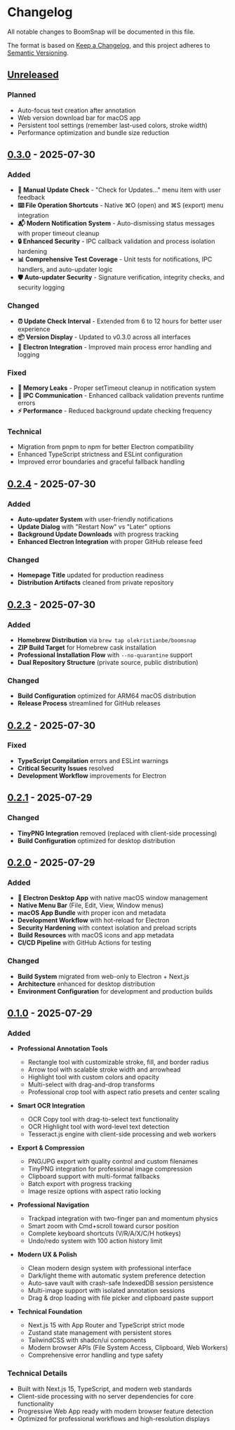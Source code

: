 # Changelog

All notable changes to BoomSnap will be documented in this file.

The format is based on [Keep a Changelog](https://keepachangelog.com/en/1.0.0/),
and this project adheres to [Semantic Versioning](https://semver.org/spec/v2.0.0.html).

## [Unreleased]

### Planned
- Auto-focus text creation after annotation
- Web version download bar for macOS app
- Persistent tool settings (remember last-used colors, stroke width)
- Performance optimization and bundle size reduction

## [0.3.0] - 2025-07-30

### Added
- **🎯 Manual Update Check** - "Check for Updates..." menu item with user feedback
- **⌨️ File Operation Shortcuts** - Native ⌘O (open) and ⌘S (export) menu integration
- **📬 Modern Notification System** - Auto-dismissing status messages with proper timeout cleanup
- **🔒 Enhanced Security** - IPC callback validation and process isolation hardening
- **📊 Comprehensive Test Coverage** - Unit tests for notifications, IPC handlers, and auto-updater logic
- **🛡️ Auto-updater Security** - Signature verification, integrity checks, and security logging

### Changed
- **⏰ Update Check Interval** - Extended from 6 to 12 hours for better user experience
- **📦 Version Display** - Updated to v0.3.0 across all interfaces
- **🔧 Electron Integration** - Improved main process error handling and logging

### Fixed
- **🔌 Memory Leaks** - Proper setTimeout cleanup in notification system
- **🔗 IPC Communication** - Enhanced callback validation prevents runtime errors
- **⚡ Performance** - Reduced background update checking frequency

### Technical
- Migration from pnpm to npm for better Electron compatibility
- Enhanced TypeScript strictness and ESLint configuration
- Improved error boundaries and graceful fallback handling

## [0.2.4] - 2025-07-30

### Added
- **Auto-updater System** with user-friendly notifications
- **Update Dialog** with "Restart Now" vs "Later" options
- **Background Update Downloads** with progress tracking
- **Enhanced Electron Integration** with proper GitHub release feed

### Changed
- **Homepage Title** updated for production readiness
- **Distribution Artifacts** cleaned from private repository

## [0.2.3] - 2025-07-30

### Added
- **Homebrew Distribution** via `brew tap olekristianbe/boomsnap`
- **ZIP Build Target** for Homebrew cask installation
- **Professional Installation Flow** with `--no-quarantine` support
- **Dual Repository Structure** (private source, public distribution)

### Changed
- **Build Configuration** optimized for ARM64 macOS distribution
- **Release Process** streamlined for GitHub releases

## [0.2.2] - 2025-07-30

### Fixed
- **TypeScript Compilation** errors and ESLint warnings
- **Critical Security Issues** resolved
- **Development Workflow** improvements for Electron

## [0.2.1] - 2025-07-29

### Changed
- **TinyPNG Integration** removed (replaced with client-side processing)
- **Build Configuration** optimized for desktop distribution

## [0.2.0] - 2025-07-29

### Added
- **🚀 Electron Desktop App** with native macOS window management
- **Native Menu Bar** (File, Edit, View, Window menus)
- **macOS App Bundle** with proper icon and metadata
- **Development Workflow** with hot-reload for Electron
- **Security Hardening** with context isolation and preload scripts
- **Build Resources** with macOS icons and app metadata
- **CI/CD Pipeline** with GitHub Actions for testing

### Changed
- **Build System** migrated from web-only to Electron + Next.js
- **Architecture** enhanced for desktop distribution
- **Environment Configuration** for development and production builds

## [0.1.0] - 2025-07-29

### Added

- **Professional Annotation Tools**
  - Rectangle tool with customizable stroke, fill, and border radius
  - Arrow tool with scalable stroke width and arrowhead
  - Highlight tool with custom colors and opacity
  - Multi-select with drag-and-drop transforms
  - Professional crop tool with aspect ratio presets and center scaling

- **Smart OCR Integration**
  - OCR Copy tool with drag-to-select text functionality
  - OCR Highlight tool with word-level text detection
  - Tesseract.js engine with client-side processing and web workers

- **Export & Compression**
  - PNG/JPG export with quality control and custom filenames
  - TinyPNG integration for professional image compression
  - Clipboard support with multi-format fallbacks
  - Batch export with progress tracking
  - Image resize options with aspect ratio locking

- **Professional Navigation**
  - Trackpad integration with two-finger pan and momentum physics
  - Smart zoom with Cmd+scroll toward cursor position
  - Complete keyboard shortcuts (V/R/A/X/C/H hotkeys)
  - Undo/redo system with 100 action history limit

- **Modern UX & Polish**
  - Clean modern design system with professional interface
  - Dark/light theme with automatic system preference detection
  - Auto-save vault with crash-safe IndexedDB session persistence
  - Multi-image support with isolated annotation sessions
  - Drag & drop loading with file picker and clipboard paste support

- **Technical Foundation**
  - Next.js 15 with App Router and TypeScript strict mode
  - Zustand state management with persistent stores
  - TailwindCSS with shadcn/ui components
  - Modern browser APIs (File System Access, Clipboard, Web Workers)
  - Comprehensive error handling and type safety

### Technical Details

- Built with Next.js 15, TypeScript, and modern web standards
- Client-side processing with no server dependencies for core functionality
- Progressive Web App ready with modern browser feature detection
- Optimized for professional workflows and high-resolution displays

[Unreleased]: https://github.com/olekristianbe/boomsnap/compare/v0.3.0...HEAD
[0.3.0]: https://github.com/olekristianbe/boomsnap/releases/tag/v0.3.0
[0.2.4]: https://github.com/olekristianbe/boomsnap/releases/tag/v0.2.4
[0.2.3]: https://github.com/olekristianbe/boomsnap/releases/tag/v0.2.3
[0.2.2]: https://github.com/olekristianbe/boomsnap-private/commits/main
[0.2.1]: https://github.com/olekristianbe/boomsnap-private/commits/main
[0.2.0]: https://github.com/olekristianbe/boomsnap-private/commits/main
[0.1.0]: https://github.com/olekristianbe/boomsnap-private/releases/tag/v0.1.0
